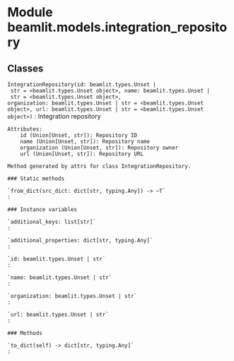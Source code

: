 Module beamlit.models.integration_repository
============================================

Classes
-------

`IntegrationRepository(id: beamlit.types.Unset | str = <beamlit.types.Unset object>, name: beamlit.types.Unset | str = <beamlit.types.Unset object>, organization: beamlit.types.Unset | str = <beamlit.types.Unset object>, url: beamlit.types.Unset | str = <beamlit.types.Unset object>)`
:   Integration repository
    
    Attributes:
        id (Union[Unset, str]): Repository ID
        name (Union[Unset, str]): Repository name
        organization (Union[Unset, str]): Repository owner
        url (Union[Unset, str]): Repository URL
    
    Method generated by attrs for class IntegrationRepository.

    ### Static methods

    `from_dict(src_dict: dict[str, typing.Any]) ‑> ~T`
    :

    ### Instance variables

    `additional_keys: list[str]`
    :

    `additional_properties: dict[str, typing.Any]`
    :

    `id: beamlit.types.Unset | str`
    :

    `name: beamlit.types.Unset | str`
    :

    `organization: beamlit.types.Unset | str`
    :

    `url: beamlit.types.Unset | str`
    :

    ### Methods

    `to_dict(self) ‑> dict[str, typing.Any]`
    :